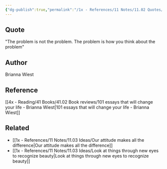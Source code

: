```yaml
---
{"dg-publish":true,"permalink":"/1x - References/11 Notes/11.02 Quotes/The problem is not the problem. The problem is how you think about the problem - Brianna Wiest/","title":"The problem is not the problem. The problem is how you think about the problem - Brianna Wiest","created":"2022-11-14T21:33:35.000+03:00","updated":"2024-02-14T20:18:37.523+03:00"}
---
```



## Quote
"The problem is not the problem. The problem is how you think about the problem"

## Author
Brianna Wiest

## Reference
[[4x - Reading/41 Books/41.02 Book reviews/101 essays that will change your life - Brianna Wiest\|101 essays that will change your life - Brianna Wiest]]

## Related
- [[1x - References/11 Notes/11.03 Ideas/Our attitude makes all the difference\|Our attitude makes all the difference]]
- [[1x - References/11 Notes/11.03 Ideas/Look at things through new eyes to recognize beauty\|Look at things through new eyes to recognize beauty]]
